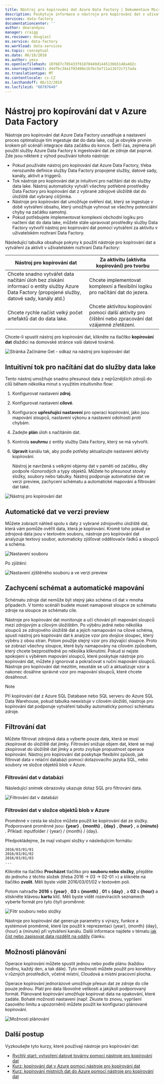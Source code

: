 ```yaml
---
title: Nástroj pro kopírování dat Azure Data Factory | Dokumentace Microsoftu
description: Poskytuje informace o nástroje pro kopírování dat v uživatelské rozhraní služby Azure Data Factory
services: data-factory
documentationcenter: ''
author: dearandyxu
manager: craigg
ms.reviewer: douglasl
ms.service: data-factory
ms.workload: data-services
ms.topic: conceptual
ms.date: 06/18/2018
ms.author: yexu
ms.openlocfilehash: 107687c785433f81870449d1445136b5148a4d2c
ms.sourcegitcommit: d4dfbc34a1f03488e1b7bc5e711a11b72c717ada
ms.translationtype: MT
ms.contentlocale: cs-CZ
ms.lasthandoff: 06/13/2019
ms.locfileid: "60787648"
---
```

# <a name="copy-data-tool-in-azure-data-factory"></a>Nástroj pro kopírování dat v Azure Data Factory
Nástroje pro kopírování dat Azure Data Factory usnadňuje a nastavení proces optimalizuje tím ingestuje dat do data lake, což je obvykle prvním krokem při scénáři integrace data začátku do konce.  Šetří čas, zejména při použití služby Azure Data Factory k ingestování dat ze zdroje dat poprvé. Zde jsou některé z výhod používání tohoto nástroje:

- Pokud používáte nástroj pro kopírování dat Azure Data Factory, třeba nerozumíte definice služby Data Factory propojené služby, datové sady, kanály, aktivit a triggerů. 
- Tok nástroje pro kopírování dat je intuitivní pro načítání dat do služby data lake. Nástroj automaticky vytváří všechny potřebné prostředky Data Factory pro kopírování dat z vybrané zdrojové úložiště dat do úložiště dat vybraný cíl/jímka. 
- Nástroje pro kopírování dat umožňuje ověření dat, který se ingestuje v době vytváření obsahu, který umožňuje vyhnout se všechny potenciální chyby na začátku samotný.
- Pokud potřebujete implementovat komplexní obchodní logiku pro načtení dat do data lake, můžete stále upravovat prostředky služby Data Factory vytvořil nástroj pro kopírování dat pomocí vytváření za aktivitu v uživatelském rozhraní Data Factory. 

Následující tabulka obsahuje pokyny k použití nástroje pro kopírování dat a vytváření za aktivit v uživatelském rozhraní Data Factory: 

| Nástroj pro kopírování dat | Za aktivitu (aktivita kopírování) pro tvorbu |
| -------------- | -------------------------------------- |
| Chcete snadno vytvářet data načítání úloh bez získání informací o entity služby Azure Data Factory (propojené služby, datové sady, kanály atd.) | Chcete implementovat komplexní a flexibilní logiku pro načítání dat do jezera. |
| Chcete rychle načíst velký počet artefaktů dat do data lake. | Chcete aktivitou kopírování pomocí další aktivity pro čištění nebo zpracování dat vzájemné zřetězení. |

Chcete-li spustit nástroj pro kopírování dat, klikněte na tlačítko **kopírování dat** dlaždici na domovské stránce vaší datové továrně.

![Stránka Začínáme Get - odkaz na nástroj pro kopírování dat](./media/copy-data-tool/get-started-page.png)


## <a name="intuitive-flow-for-loading-data-into-a-data-lake"></a>Intuitivní tok pro načítání dat do služby data lake
Tento nástroj umožňuje snadno přesunout data z nejrůznějších zdrojů do cílů během několika minut s využitím intuitivního flow:  

1. Konfigurovat nastavení **zdroj**.
2. Konfigurovat nastavení **cílové**. 
3. Konfigurace **upřesňující nastavení** pro operaci kopírování, jako jsou mapování sloupců, nastavení výkonu a nastavení odolnosti proti chybám. 
4. Zadejte **plán** úloh s načítáním dat. 
5. Kontrola **souhrnu** z entity služby Data Factory, který se má vytvořit. 
6. **Upravit** kanálu tak, aby podle potřeby aktualizujte nastavení aktivity kopírování. 

   Nástroj je navržená s velkými objemy dat v paměti od začátku, díky podpoře různorodých a typy objektů. Můžete ho přesunout stovky složky, soubory nebo tabulky. Nástroj podporuje automatické dat ve verzi preview, zachycení schématu a automatické mapování a filtrování dat také.

![Nástroj pro kopírování dat](./media/copy-data-tool/copy-data-tool.png)

## <a name="automatic-data-preview"></a>Automatické dat ve verzi preview
Můžete zobrazit náhled spolu s daty z vybrané zdrojového úložiště dat, která vám pomůže ověřit data, která je kopírování. Kromě toho pokud se zdrojová data jsou v textovém souboru, nástroje pro kopírování dat analyzuje textový soubor, automaticky zjišťovat oddělovače řádků a sloupců a schéma.

![Nastavení souboru](./media/copy-data-tool/file-format-settings.png)

Po zjištění:

![Nastavení zjištěného souboru a ve verzi preview](./media/copy-data-tool/after-detection.png)

## <a name="schema-capture-and-automatic-mapping"></a>Zachycení schémat a automatické mapování
Schématu zdroje dat nemůže být stejný jako schéma cíl dat v mnoha případech. V tomto scénáři budete muset namapovat sloupce ze schématu zdroje na sloupce ze schématu cíle.

Nástroje pro kopírování dat monitoruje a učí chování při mapování sloupců mezi zdrojovým a cílovým úložištěm. Po výběru jedné nebo několika sloupců ze zdrojového úložiště dat a jejich namapování na cílové schéma, spustí nástroj pro kopírování dat k analýze vzor pro dvojice sloupec, který výběru z obou stran. Potom použije stejný vzor pro zbývající sloupce. Proto se zobrazí všechny sloupce, které byly namapovány na cílovém způsobem, který chcete bezprostředně po několika kliknutími.  Pokud si nejste spokojeni s výběrem mapování sloupců, které poskytuje nástroje pro kopírování dat, můžete ji ignorovat a pokračovat s ruční mapování sloupců. Nástroje pro kopírování dat mezitím, neustále se učí a aktualizuje vzor a nakonec dosáhne správné vzor pro mapování sloupců, které chcete dosáhnout. 

> [!NOTE]
> Při kopírování dat z Azure SQL Database nebo SQL serveru do Azure SQL Data Warehouse, pokud tabulka neexistuje v cílovém úložišti, nástroje pro kopírování dat podporuje vytváření tabulky automaticky pomocí schématu zdroje. 

## <a name="filter-data"></a>Filtrování dat
Můžete filtrovat zdrojová data a vyberte pouze data, která se musí zkopírovat do úložiště dat jímky. Filtrování snižuje objem dat, které se mají zkopírovat do úložiště dat jímky a proto zvyšuje propustnost operace kopírování. Nástroj pro kopírování dat poskytuje flexibilní způsob, jak filtrovat data v relační databázi pomocí dotazovacího jazyka SQL, nebo soubory ve složce objektů blob v Azure. 

### <a name="filter-data-in-a-database"></a>Filtrování dat v databázi
Následující snímek obrazovky ukazuje dotaz SQL pro filtrování data.

![Filtrování dat v databázi](./media/copy-data-tool/filter-data-in-database.png)

### <a name="filter-data-in-an-azure-blob-folder"></a>Filtrování dat v složce objektů blob v Azure
Proměnné v cesta ke složce můžete použít ke kopírování dat ze složky. Podporované proměnné jsou: **{year}** , **{month}** , **{day}** , **{hour}** , a **{minute}** . Příklad: inputfolder / {year} / {month} / {day}. 

Předpokládejme, že mají vstupní složky v následujícím formátu: 

```
2016/03/01/01
2016/03/01/02
2016/03/01/03
...
```

Klikněte na tlačítko **Procházet** tlačítko pro **souboru nebo složky**, přejděte do jednoho z těchto složek (třeba 2016 -> 03 -> 02-01 >) a klikněte na tlačítko **zvolit**. Měli byste vidět 2016/03/01/02 v textovém poli. 

Potom nahraďte **2016** s **{year}** , **03** s **{month}** , **01** s **{day}** , a **02** s **{hour}** a stiskněte klávesu **kartu** klíč. Měli byste vidět rozevíracích seznamech vyberte formát pro tyto čtyři proměnné:

![Filtr souboru nebo složky](./media/copy-data-tool/filter-file-or-folder.png)

Nástroje pro kopírování dat generuje parametry s výrazy, funkce a systémové proměnné, které lze použít k reprezentaci {year}, {month} {day}, {hour} a {minute} při vytváření kanálu. Další informace najdete v tématu [jak číst nebo zapisovat data rozdělit na oddíly](how-to-read-write-partitioned-data.md) článku.

## <a name="scheduling-options"></a>Možnosti plánování
Operace kopírování můžete spustit jednou nebo podle plánu (každou hodinu, každý den, a tak dále). Tyto možnosti můžete použít pro konektory v různých prostředích, včetně místní, Cloudová a místní pracovní plocha. 

Operace kopírování jednorázové umožňuje přesun dat ze zdroje do cíle pouze jednou. Platí pro data libovolné velikosti a jakýkoli podporovaný formát. Plánované kopírování umožňuje kopírovat data na opakování, které zadáte. Bohaté možnosti nastavení (např. Zkuste to znovu, vypršení časového limitu a upozornění) můžete použít ke konfiguraci plánované kopírování.

![Možnosti plánování](./media/copy-data-tool/scheduling-options.png)


## <a name="next-steps"></a>Další postup
Vyzkoušejte tyto kurzy, které používají nástroje pro kopírování dat:

- [Rychlý start: vytvoření datové továrny pomocí nástroje pro kopírování dat](quickstart-create-data-factory-copy-data-tool.md)
- [Kurz: kopírování dat v Azure pomocí nástroje pro kopírování dat](tutorial-copy-data-tool.md) 
- [Kurz: kopírování místních dat do Azure pomocí nástroje pro kopírování dat](tutorial-hybrid-copy-data-tool.md)
